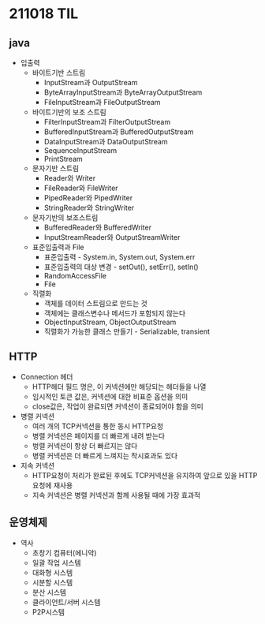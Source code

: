 # 211018 TIL
## java
- 입출력
	- 바이트기반 스트림
		- InputStream과 OutputStream
		- ByteArrayInputStream과 ByteArrayOutputStream
		- FileInputStream과 FileOutputStream
	- 바이트기반의 보조 스트림
		- FilterInputStream과 FilterOutputStream
		- BufferedInputStream과 BufferedOutputStream
		- DataInputStream과 DataOutputStream
		- SequenceInputStream
		- PrintStream
	- 문자기반 스트림
		- Reader와 Writer
		- FileReader와 FileWriter
		- PipedReader와 PipedWriter
		- StringReader와 StringWriter
	- 문자기반의 보조스트림
		- BufferedReader와 BufferedWriter
		- InputStreamReader와 OutputStreamWriter
	- 표준입출력과 File
		- 표준입출력 - System.in, System.out, System.err
		- 표준입출력의 대상 변경 - setOut(), setErr(), setIn()
		- RandomAccessFile
		- File
	- 직렬화
		- 객체를 데이터 스트림으로 만드는 것
		- 객체에는 클래스변수나 메서드가 포함되지 않는다
		- ObjectInputStream, ObjectOutputStream
		- 직렬화가 가능한 클래스 만들기 - Serializable, transient
## HTTP
- Connection 헤더
	- HTTP헤더 필드 명은, 이 커넥션에만 해당되는 헤더들을 나열
	- 임시적인 토큰 값은, 커넥션에 대한 비표준 옵션을 의미
	- close값은, 작업이 완료되면 커넥션이 종료되어야 함을 의미
- 병렬 커넥션
	- 여러 개의 TCP커넥션을 통한 동시 HTTP요청
	- 병렬 커넥션은 페이지를 더 빠르게 내려 받는다
	- 벙렬 커넥션이 항상 더 빠르지는 않다
	- 병렬 커넥션은 더 빠르게 느껴지는 착시효과도 있다
- 지속 커넥션
	- HTTP요청이 처리가 완료된 후에도 TCP커넥션을 유지하여 앞으로 있을 HTTP요청에 재사용
	- 지속 커넥션은 병렬 커넥션과 함께 사용될 때에 가장 효과적
## 운영체제
- 역사
	- 초창기 컴퓨터(에니악)
	- 일괄 작업 시스템
	- 대화형 시스템
	- 시분할 시스템
	- 분산 시스템
	- 클라이언트/서버 시스템
	- P2P시스템
		
